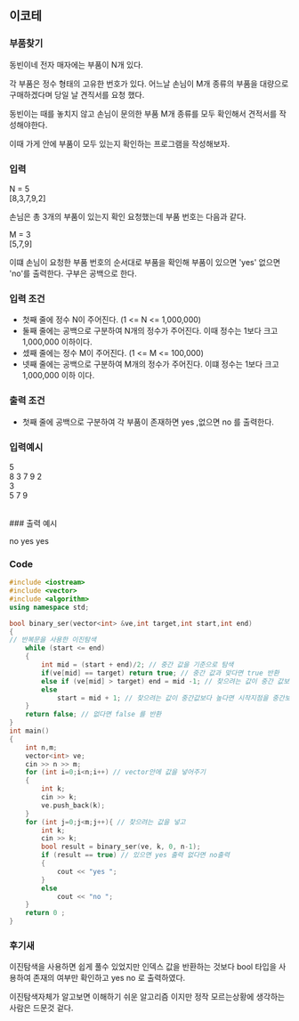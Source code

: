 ## 이코테

### 부품찾기

동빈이네 전자 매자에는 부품이 N개 있다.

각 부품은 정수 형태의 고유한 번호가 있다. 어느날 손님이 M개 종류의 부품을 대량으로 구매하겠다며 당일 날 견직서를 요청 했다.

동빈이는 때를 놓치지 않고 손님이 문의한 부품 M개 종류를 모두 확인해서 견적서를 작성해야한다.

이때 가게 안에 부품이 모두 있는지 확인하는 프로그램을 작성해보자.

### 입력

N = 5
<br>
[8,3,7,9,2]

손님은 총 3개의 부품이 있는지 확인 요청했는데 부품 번호는 다음과 같다.

M = 3
<br>
[5,7,9]

이떄 손님이 요청한 부품 번호의 순서대로 부품을 확인해 부품이 있으면 'yes' 없으면 'no'를 출력한다. 구부은 공백으로 한다.

### 입력 조건 

* 첫째 줄에 정수 N이 주어진다. (1 <= N <= 1,000,000)
* 둘째 줄에는 공백으로 구분하여 N개의 정수가 주어진다. 이때 정수는 1보다 크고 1,000,000 이하이다.
* 셌째 줄에는 정수 M이 주어진다. (1 <= M <= 100,000)
* 넷째 줄에는 공백으로 구분하여 M개의 정수가 주어진다. 이떄 정수는 1보다 크고 1,000,000 이하 이다.

### 출력 조건

* 첫째 줄에 공백으로 구분하여 각 부품이 존재하면 yes ,없으면 no 를 출력한다.

### 입력예시

5
<br>
8 3 7 9 2
<br>
3
<br>
5 7 9

<br>
### 출력 예시

no yes yes

### Code
```C++
#include <iostream>
#include <vector>
#include <algorithm>
using namespace std;

bool binary_ser(vector<int> &ve,int target,int start,int end) 
{
// 반복문을 사용한 이진탐색
    while (start <= end)
    {
        int mid = (start + end)/2; // 중간 값을 기준으로 탐색
        if(ve[mid] == target) return true; // 중간 값과 맞다면 true 반환
        else if (ve[mid] > target) end = mid -1; // 찾으려는 값이 중간 값보다 크다면 끝을 mid 아래로 지정
        else
            start = mid + 1; // 찾으려는 값이 중간값보다 높다면 시작지점을 중간보다 높게
    }
    return false; // 없다면 false 를 반환
}
int main()
{
    int n,m;
    vector<int> ve;
    cin >> n >> m;
    for (int i=0;i<n;i++) // vector안에 값을 넣어주기
    {
        int k;
        cin >> k;
        ve.push_back(k);
    }
    for (int j=0;j<m;j++){ // 찾으려는 값을 넣고 
        int k;
        cin >> k;
        bool result = binary_ser(ve, k, 0, n-1);
        if (result == true) // 있으면 yes 출력 없다면 no출력
        {
            cout << "yes ";
        }
        else
            cout << "no ";
    }
    return 0 ;
}

```
### 후기새

이진탐색을 사용하면 쉽게 풀수 있었지만 인덱스 값을 반환하는 것보다 bool 타입을 사용하여 존재의 여부만 확인하고 yes no 로 출력하였다.

이진탐색자체가 알고보면 이해하기 쉬운 알고리즘 이지만 정작 모르는상황에 생각하는 사람은 드문것 겉다. 

